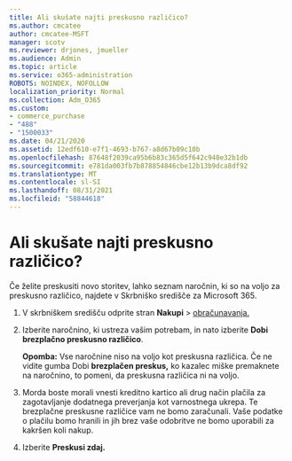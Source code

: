 ```yaml
---
title: Ali skušate najti preskusno različico?
ms.author: cmcatee
author: cmcatee-MSFT
manager: scotv
ms.reviewer: drjones, jmueller
ms.audience: Admin
ms.topic: article
ms.service: o365-administration
ROBOTS: NOINDEX, NOFOLLOW
localization_priority: Normal
ms.collection: Adm_O365
ms.custom:
- commerce_purchase
- "488"
- "1500033"
ms.date: 04/21/2020
ms.assetid: 12edf610-e7f1-4693-b767-a8d67b09c10b
ms.openlocfilehash: 87648f2039ca95b6b83c365d5f642c940e32b1db
ms.sourcegitcommit: e781da003fb7b878854846cbe12b13b9dca8df92
ms.translationtype: MT
ms.contentlocale: sl-SI
ms.lasthandoff: 08/31/2021
ms.locfileid: "58844618"
---
```

# <a name="trying-to-find-a-trial"></a>Ali skušate najti preskusno različico?

Če želite preskusiti novo storitev, lahko seznam naročnin, ki so na voljo za preskusno različico, najdete v Skrbniško središče za Microsoft 365.
  
1. V skrbniškem središču odprite stran **Nakupi** \> [obračunavanja.](https://go.microsoft.com/fwlink/p/?linkid=868433)

2. Izberite naročnino, ki ustreza vašim potrebam, in nato izberite  **Dobi brezplačno preskusno različico**.

    **Opomba:** Vse naročnine niso na voljo kot preskusna različica. Če ne vidite gumba Dobi **brezplačen preskus,** ko kazalec miške premaknete na naročnino, to pomeni, da preskusna različica ni na voljo.
  
3. Morda boste morali vnesti kreditno kartico ali drug način plačila za zagotavljanje dodatnega preverjanja kot varnostnega ukrepa. Te brezplačne preskusne različice vam ne bomo zaračunali. Vaše podatke o plačilu bomo hranili in jih brez vaše odobritve ne bomo uporabili za kakršen koli nakup.

4. Izberite **Preskusi zdaj.**